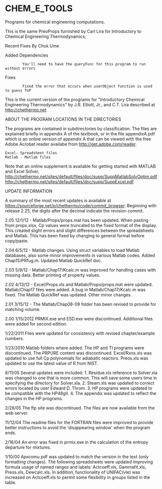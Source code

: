 # CHEM_E_TOOLS
Programs for chemical engineering computations.

This is the same PreoProps furnished by Carl Lira for Introductory to Chemical Engineering Thermodynamics;

Recent Fixes By Chuk Ume

Added Dependencies

            You'll need to have the queryFunc for this program to run without errors

Fixes

            Fixed the error that occurs when userObject function is used to guess TnP
            
This is the current version of the programs for 
"Introductory Chemical Engineering Thermodynamics"
by J.R. Elliott, Jr., and C.T. Lira
described at http://chethermo.net

ABOUT THE PROGRAM LOCATIONS IN THE DIRECTORIES

The programs are contained in subdirectories by classification. 
The files are explained briefly in appendix A of the textbook, 
or in the file appendixA.pdf which is an online version
of appendix A that can be viewed with the free Adobe Acrobat reader 
availabe from http://get.adobe.com/reader.

	Excel- Spreadsheet files
	Matlab - Matlab files

Note that an online supplement is available for getting started with
MATLAB and Excel Solver, 
http://chethermo.net/sites/default/files/doc/supp/SuppMatlabSolvOptim.pdf
http://chethermo.net/sites/default/files/doc/supp/SuppExcel.pdf

UPDATE INFORMATION

A summary of the most recent updates is available at https://sourceforge.net/p/chethermo/code/commit_browser. Beginning with release 2.25, the digits after the decimal indicate the revision commit.

2.05 12/1/12 - Matlab/Props/props.mat has been updated. When pasting from propx.xlsx, Cp values were truncated to the fixed format of the display. This created slight errors and slight differences between the spreadsheets and Matlab. This has been fixed by changing to general format before copy/paste.

2.04 6/5/12 - Matlab changes. Using struct variables to load Matlab databases, also some minor improvements in various Matlab codes. Added Chap15/PRfug.m. Updated Matlab QuickRef doc.

2.03 5/9/12 - Matlab/Chap17/Kcalc.m was improved for handling cases with missing data. Better printing of property values.

2.02 4/13/12 - Excel/Props.xls and Matlab/Props/props.mat were updated. Matlab/Chap17 files were added. A bug in Matlab/Chap17/Kcalc.m was fixed. The Matlab QuickRef was updated. Other minor changes.

2.01 3/15/12 - The Matlab/Chap08-09 folder has been revised to provide for matching volume.

2.00 1/15/2012 PRMIX.exe and ESD.exe were discontinued. Additional files were added for 
second edition.

1/22/2011 Files were updated for consistency with revised chapter/example numbers.

1/23/2010 Matlab folders where added. The HP and TI programs were discontinued. The PRPURE content was discontinued. Excel/Rxns.xls was updated to use full Cp polynomials for adiabatic reactors. Preos.xls was updated to use the latest value of R from NIST.

8/11/05 Several updates were included:
        1. Residue.xls reference to Solver.xla was changed to one that is more
           common. This will save some users time in specifying the directory
           for Solver.xla.
        2. Steam.xls was updated to correct errors located by user Edward D. Throm.
        3. HP programs were updated to be compatible with the HP48gII.
        4. The appendix was updated to reflect the changes in the HP programs.

2/28/05 The ftp site was discontinued. The files are now available from the web server.

11/12/04 The readme files for the FORTRAN files were improved to provide better instructions to avoid the 'disappearing window' when the program ends.

2/16/04 An error was fixed in prmix.exe in the calculation of the entropy departure
for mixtures.

1/10/00 Apxcomu.pdf was updated to match the version in the text (only formatting
changes). The following spreadsheets were updated improving formula usage of
named ranges and labels: Actcoeff.xls, Gammafit.xls, Preos.xls, Dewcalc.xls.
In addition, functionality of UNIFAC(vle) was increased on Actcoeff.xls to
permit some flexibility in groups listed in the table.

